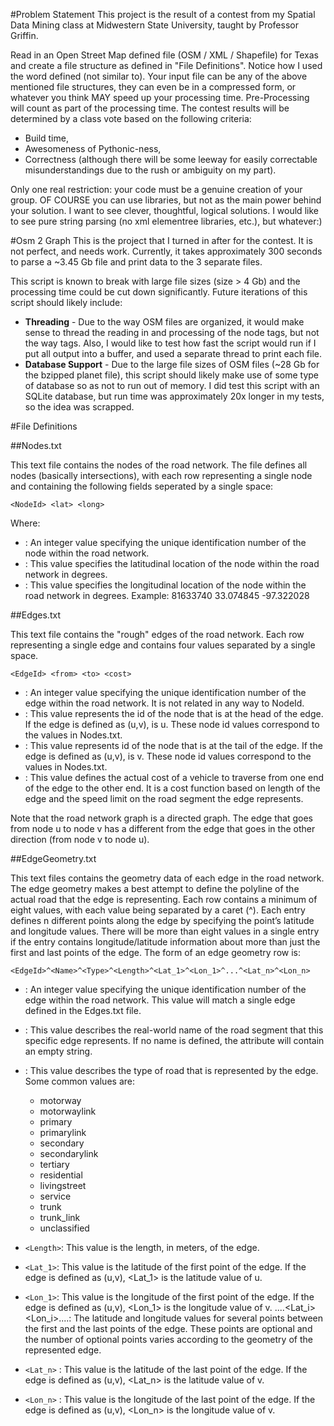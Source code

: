 #Problem Statement
This project is the result of a contest from my Spatial Data Mining class at Midwestern State University, taught by Professor Griffin.

Read in an Open Street Map defined file (OSM / XML / Shapefile) for Texas and create a file structure as defined in "File Definitions". Notice how I used the word defined (not similar to). Your input file can be any of the above mentioned file structures, they can even be in a compressed form, or whatever you think MAY speed up your processing time. Pre-Processing will count as part of the processing time. The contest results will be determined by a class vote based on the following criteria:

- Build time, 
- Awesomeness of Pythonic-ness, 
- Correctness (although there will be some leeway for easily correctable misunderstandings due to the rush or ambiguity on my part).

Only one real restriction: your code must be a genuine creation of your group. OF COURSE you can use libraries, but not as the main power behind your solution. I want to see clever, thoughtful, logical solutions. I would like to see pure string parsing (no xml elementree libraries, etc.), but whatever:)

#Osm 2 Graph
This is the project that I turned in after for the contest. It is not perfect, and needs work. Currently, it takes approximately 300 seconds to parse a ~3.45 Gb file and print data to the 3 separate files.

This script is known to break with large file sizes (size > 4 Gb) and the processing time could be cut down significantly. Future iterations of this script should likely include:

- **Threading** - Due to the way OSM files are organized, it would make sense to thread the reading in and processing of the node tags, but not the way tags. Also, I would like to test how fast the script would run if I put all output into a buffer, and used a separate thread to print each file.
- **Database Support** - Due to the large file sizes of OSM files (~28 Gb for the bzipped planet file), this script should likely make use of some type of database so as not to run out of memory. I did test this script with an SQLite database, but run time was approximately 20x longer in my tests, so the idea was scrapped.

#File Definitions

##Nodes.txt

This text file contains the nodes of the road network. The file defines all nodes (basically intersections), with each row representing a single node and containing the following fields seperated by a single space:

    <NodeId> <lat> <long>

Where:

- <NodeId>: An integer value specifying the unique identification number of the node within the road network.
- <lat>: This value specifies the latitudinal location of the node within the road network in degrees.
- <long>: This value specifies the longitudinal location of the node within the road network in degrees.
Example:
    81633740 33.074845 -97.322028

##Edges.txt

This text file contains the "rough" edges of the road network. Each row representing a single edge and contains four values separated by a single space.

    <EdgeId> <from> <to> <cost>

- <EdgeId>: An integer value specifying the unique identification number of the edge within the road network. It is not related in any way to NodeId.
- <from>: This value represents the id of the node that is at the head of the edge. If the edge is defined as (u,v), <from> is u. These node id values correspond to the <NodeId> values in Nodes.txt.
- <to>: This value represents id of the node that is at the tail of the edge. If the edge is defined as (u,v), <to> is v. These node id values correspond to the <NodeId> values in Nodes.txt.
- <cost>: This value defines the actual cost of a vehicle to traverse from one end of the edge to the other end. It is a cost function based on length of the edge and the speed limit on the road segment the edge represents.

Note that the road network graph is a directed graph. The edge that goes from node u to node v has a different <EdgeId> from the edge that goes in the other direction (from node v to node u).

##EdgeGeometry.txt

This text files contains the geometry data of each edge in the road network. The edge geometry makes a best attempt to define the polyline of the actual road that the edge is representing. Each row contains a minimum of eight values, with each value being separated by a caret (^). Each entry defines n different points along the edge by specifying the point’s latitude and longitude values. There will be more than eight values in a single entry if the entry contains longitude/latitude information about more than just the first and last points of the edge. The form of an edge geometry row is:

    <EdgeId>^<Name>^<Type>^<Length>^<Lat_1>^<Lon_1>^...^<Lat_n>^<Lon_n>

- <EdgeId>: An integer value specifying the unique identification number of the edge within the road network. This value will match a single edge defined in the Edges.txt file.
- <Name>: This value describes the real-world name of the road segment that this specific edge represents. If no name is defined, the attribute will contain an empty string.
- <Type>: This value describes the type of road that is represented by the edge. Some common values are:
    - motorway
    - motorwaylink
    - primary
    - primarylink
    - secondary
    - secondarylink
    - tertiary
    - residential
    - livingstreet
    - service
    - trunk
    - trunk_link
    - unclassified

- ```<Length>```: This value is the length, in meters, of the edge.
- ```<Lat_1>```: This value is the latitude of the first point of the edge. 
If the edge is defined as (u,v), <Lat_1> is the latitude value of u.
- ```<Lon_1>```: This value is the longitude of the first point of the edge. 
If the edge is defined as (u,v), <Lon_1> is the longitude value of v.
....<Lat_i><Lon_i>....: The latitude and longitude values for several points between the first and the last points of the edge. These points are optional and the number of optional points varies according to the geometry of the represented edge.
- ```<Lat_n>``` : This value is the latitude of the last point of the edge. 
If the edge is defined as (u,v), <Lat_n> is the latitude value of v.
- ```<Lon_n>``` : This value is the longitude of the last point of the edge. 
If the edge is defined as (u,v), <Lon_n> is the longitude value of v.
